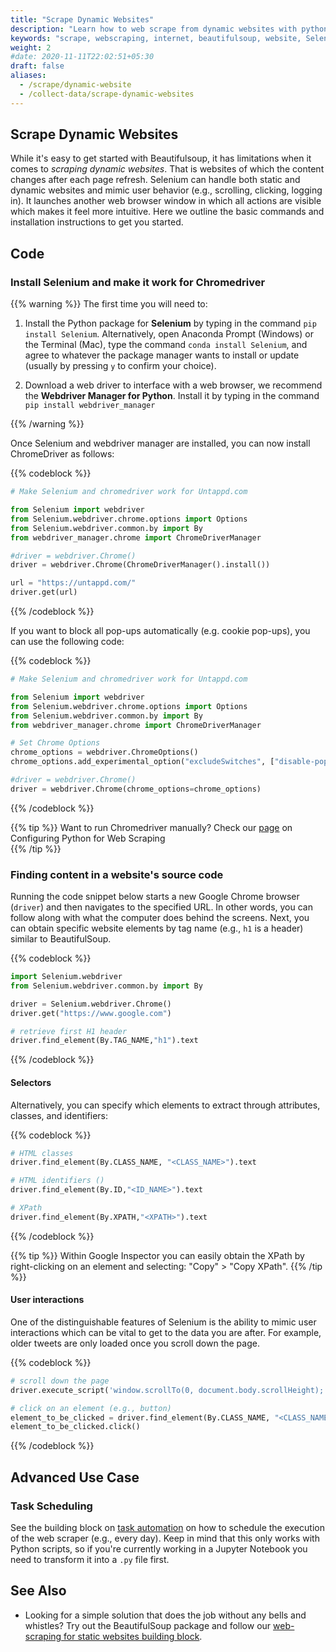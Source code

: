 ```yaml
---
title: "Scrape Dynamic Websites"
description: "Learn how to web scrape from dynamic websites with python. Install Selenium and make it work for Chromedriver without websites blocking you"
keywords: "scrape, webscraping, internet, beautifulsoup, website, Selenium, Chromedriver, chromedrive, dynamic website, data extraction"
weight: 2
#date: 2020-11-11T22:02:51+05:30
draft: false
aliases:
  - /scrape/dynamic-website
  - /collect-data/scrape-dynamic-websites
---
```


## Scrape Dynamic Websites
While it's easy to get started with Beautifulsoup, it has limitations when it comes to *scraping dynamic websites*. That is websites of which the content changes after each page refresh. Selenium can handle both static and dynamic websites and mimic user behavior (e.g., scrolling, clicking, logging in). It launches another web browser window in which all actions are visible which makes it feel more intuitive. Here we outline the basic commands and installation instructions to get you started.

## Code

### Install Selenium and make it work for Chromedriver
{{% warning %}}
The first time you will need to:
  1. Install the Python package for **Selenium** by typing in the command `pip install Selenium`. Alternatively, open Anaconda Prompt (Windows) or the Terminal (Mac), type the command `conda install Selenium`, and agree to whatever the package manager wants to install or update (usually by pressing `y` to confirm your choice).

 2. Download a web driver to interface with a web browser, we recommend the **Webdriver Manager for Python**. Install it by typing in the command `pip install webdriver_manager`

 {{% /warning %}}

Once Selenium and webdriver manager are installed, you can now install ChromeDriver as follows:

   {{% codeblock %}}
   ```Python
   # Make Selenium and chromedriver work for Untappd.com

   from Selenium import webdriver
   from Selenium.webdriver.chrome.options import Options
   from Selenium.webdriver.common.by import By
   from webdriver_manager.chrome import ChromeDriverManager

   #driver = webdriver.Chrome()
   driver = webdriver.Chrome(ChromeDriverManager().install())

   url = "https://untappd.com/"
   driver.get(url)

   ```
   {{% /codeblock %}}

If you want to block all pop-ups automatically (e.g. cookie pop-ups), you can use the following code:

  {{% codeblock %}}
   ```Python
   # Make Selenium and chromedriver work for Untappd.com

   from Selenium import webdriver
   from Selenium.webdriver.chrome.options import Options
   from Selenium.webdriver.common.by import By
   from webdriver_manager.chrome import ChromeDriverManager
   
   # Set Chrome Options
   chrome_options = webdriver.ChromeOptions()
   chrome_options.add_experimental_option("excludeSwitches", ["disable-popup-blocking"])
   
   #driver = webdriver.Chrome()
   driver = webdriver.Chrome(chrome_options=chrome_options)
   
   ```
   {{% /codeblock %}}

{{% tip %}}
Want to run Chromedriver manually? Check our [page](https://tilburgsciencehub.com/topics/configure-your-computer/task-specific-configurations/configuring-python-for-webscraping/) on Configuring Python for Web Scraping  
{{% /tip %}}


### Finding content in a website's source code
Running the code snippet below starts a new Google Chrome browser (`driver`) and then navigates to the specified URL. In other words, you can follow along with what the computer does behind the screens. Next, you can obtain specific website elements by tag name (e.g., `h1` is a header) similar to BeautifulSoup.

{{% codeblock %}}
```Python
import Selenium.webdriver
from Selenium.webdriver.common.by import By

driver = Selenium.webdriver.Chrome()
driver.get("https://www.google.com")

# retrieve first H1 header
driver.find_element(By.TAG_NAME,"h1").text
```
{{% /codeblock %}}


#### Selectors
Alternatively, you can specify which elements to extract through attributes, classes, and identifiers:

{{% codeblock %}}
```Python
# HTML classes
driver.find_element(By.CLASS_NAME, "<CLASS_NAME>").text  

# HTML identifiers ()
driver.find_element(By.ID,"<ID_NAME>").text

# XPath
driver.find_element(By.XPATH,"<XPATH>").text

```
{{% /codeblock %}}


{{% tip %}}
Within Google Inspector you can easily obtain the XPath by right-clicking on an element and selecting: "Copy" > "Copy XPath".
{{% /tip %}}


#### User interactions
One of the distinguishable features of Selenium is the ability to mimic user interactions which can be vital to get to the data you are after. For example, older tweets are only loaded once you scroll down the page.

{{% codeblock %}}
```Python
# scroll down the page
driver.execute_script('window.scrollTo(0, document.body.scrollHeight);')

# click on an element (e.g., button)
element_to_be_clicked = driver.find_element(By.CLASS_NAME, "<CLASS_NAME>").text  
element_to_be_clicked.click()
```
{{% /codeblock %}}


## Advanced Use Case

### Task Scheduling
See the building block on [task automation](http://tilburgsciencehub.com/topics/automate-and-execute-your-work/automate-your-workflow/task-scheduling/) on how to schedule the execution of the web scraper (e.g., every day). Keep in mind that this only works with Python scripts, so if you're currently working in a Jupyter Notebook you need to transform it into a `.py` file first.


## See Also
* Looking for a simple solution that does the job without any bells and whistles? Try out the BeautifulSoup package and follow our [web-scraping for static websites building block](/topics/collect-data/webscraping-apis/scrape-static-websites/).
